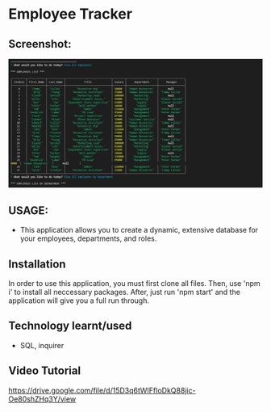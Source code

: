 # Employee Tracker

## Screenshot:

<img src="./images/sc.jpg">

## USAGE:

- This application allows you to create a dynamic, extensive database for your employees, departments, and roles.

## Installation

In order to use this application, you must first clone all files. Then, use 'npm i' to install all neccessary packages. After, just run 'npm start' and the application will give you a full run through.

## Technology learnt/used

- SQL, inquirer

## Video Tutorial

https://drive.google.com/file/d/15D3q6tWIFfIoDkQ88jic-Oe80shZHq3Y/view
